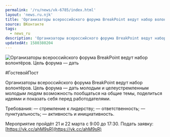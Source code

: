 ```yaml
---
permalink: '/ru/news/vk-6785/index.html'
layout: 'news.ru.njk'
title: 'Организаторы всероссийского форума BreakPoint ведут набор волонтёров'
source: ВКонтакте
tags:
  - news_ru
description: 'Организаторы всероссийского форума BreakPoint ведут набор волонтёров'
updatedAt: 1580380204
---
```

![Организаторы всероссийского форума BreakPoint ведут набор волонтёров. Цель форума — дать](https://sun9-51.userapi.com/impg/c855532/v855532538/1e4cc4/gtCEzxoeDFs.jpg?size=1280x720&quality=96&sign=f056c665489c36f8dbf320558fed3e13&c_uniq_tag=xeYNuXUki7wdOQEIHkhycpAXZyqT-3hoaWEOjwi0zRQ&type=album)

#ГостевойПост

Организаторы всероссийского форума BreakPoint ведут набор волонтёров. Цель форума — дать молодым и целеустремленным молодым людям возможность пообщаться на общие темы, поделиться идеями и показать себя перед работодателями.

Требования:
— стремление к лидерству;
— ответственность;
— пунктуальность;
— активность и инициативность.

Мероприятие пройдёт 21 и 22 марта с 9:00 до 17:30.
Подать заявку: [https://vk.cc/ahM9sR](https://vk.cc/ahM9sR)
